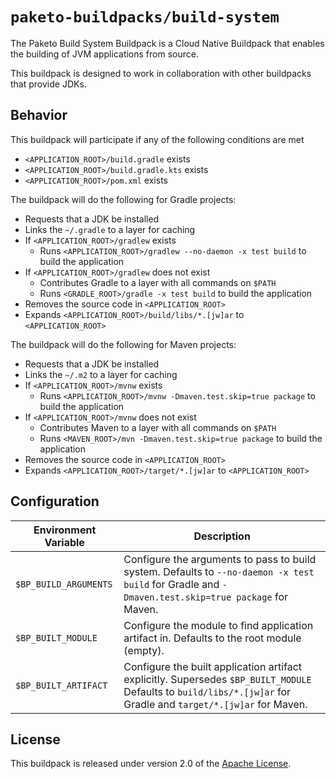 # `paketo-buildpacks/build-system`
The Paketo Build System Buildpack is a Cloud Native Buildpack that enables the building of JVM applications from source.

This buildpack is designed to work in collaboration with other buildpacks that provide JDKs.

## Behavior
This buildpack will participate if any of the following conditions are met

* `<APPLICATION_ROOT>/build.gradle` exists
* `<APPLICATION_ROOT>/build.gradle.kts` exists
* `<APPLICATION_ROOT>/pom.xml` exists

The buildpack will do the following for Gradle projects:

* Requests that a JDK be installed
* Links the `~/.gradle` to a layer for caching
* If `<APPLICATION_ROOT>/gradlew` exists
  * Runs `<APPLICATION_ROOT>/gradlew --no-daemon -x test build` to build the application
* If `<APPLICATION_ROOT>/gradlew` does not exist
  * Contributes Gradle to a layer with all commands on `$PATH`
  * Runs `<GRADLE_ROOT>/gradle -x test build` to build the application
* Removes the source code in `<APPLICATION_ROOT>`
* Expands `<APPLICATION_ROOT>/build/libs/*.[jw]ar` to `<APPLICATION_ROOT>`

The buildpack will do the following for Maven projects:

* Requests that a JDK be installed
* Links the `~/.m2` to a layer for caching
* If `<APPLICATION_ROOT>/mvnw` exists
  * Runs `<APPLICATION_ROOT>/mvnw -Dmaven.test.skip=true package` to build the application
* If `<APPLICATION_ROOT>/mvnw` does not exist
  * Contributes Maven to a layer with all commands on `$PATH`
  * Runs `<MAVEN_ROOT>/mvn -Dmaven.test.skip=true package` to build the application
* Removes the source code in `<APPLICATION_ROOT>`
* Expands `<APPLICATION_ROOT>/target/*.[jw]ar` to `<APPLICATION_ROOT>`

## Configuration
| Environment Variable | Description
| -------------------- | -----------
| `$BP_BUILD_ARGUMENTS` | Configure the arguments to pass to build system.  Defaults to `--no-daemon -x test build` for Gradle and `-Dmaven.test.skip=true package` for Maven.
| `$BP_BUILT_MODULE` | Configure the module to find application artifact in.  Defaults to the root module (empty).
| `$BP_BUILT_ARTIFACT` | Configure the built application artifact explicitly.  Supersedes `$BP_BUILT_MODULE`  Defaults to `build/libs/*.[jw]ar` for Gradle and `target/*.[jw]ar` for Maven.

## License
This buildpack is released under version 2.0 of the [Apache License][a].

[a]: http://www.apache.org/licenses/LICENSE-2.0
